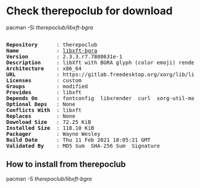 # Check therepoclub for download

pacman -Si *therepoclub/libxft-bgra*

<div class="highlight"><pre class="highlight"><text>
<b>Repository</b>      : therepoclub
<b>Name</b>            : <a href="../../x86_64/libxft-bgra-2.3.3.r7.7808631e-1-x86_64.pkg.tar.zst">libxft-bgra</a>
<b>Version</b>         : 2.3.3.r7.7808631e-1
<b>Description</b>     : libXft with BGRA glyph (color emoji) rendering & scaling patches by Maxime Coste
<b>Architecture</b>    : x86_64
<b>URL</b>             : https://gitlab.freedesktop.org/xorg/lib/libxft.git
<b>Licenses</b>        : custom
<b>Groups</b>          : modified
<b>Provides</b>        : libxft
<b>Depends On</b>      : fontconfig  libxrender  curl  xorg-util-macros
<b>Optional Deps</b>   : None
<b>Conflicts With</b>  : libxft
<b>Replaces</b>        : None
<b>Download Size</b>   : 72.25 KiB
<b>Installed Size</b>  : 118.10 KiB
<b>Packager</b>        : Wayne Wesley <wayne6324@gmail.com>
<b>Build Date</b>      : Thu 11 Feb 2021 18:05:21 GMT
<b>Validated By</b>    : MD5 Sum  SHA-256 Sum  Signature
</text></pre></div>

## How to install from therepoclub

pacman -S *therepoclub/libxft-bgra*
